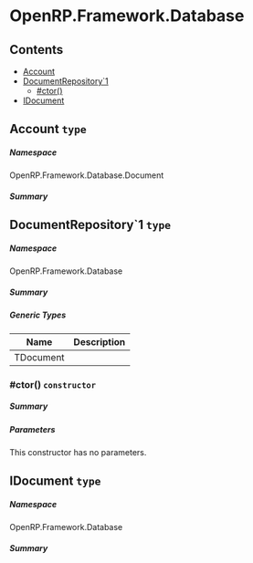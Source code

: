 <a name='assembly'></a>
# OpenRP.Framework.Database

## Contents

- [Account](#T-OpenRP-Framework-Database-Document-Account 'OpenRP.Framework.Database.Document.Account')
- [DocumentRepository\`1](#T-OpenRP-Framework-Database-DocumentRepository`1 'OpenRP.Framework.Database.DocumentRepository`1')
  - [#ctor()](#M-OpenRP-Framework-Database-DocumentRepository`1-#ctor 'OpenRP.Framework.Database.DocumentRepository`1.#ctor')
- [IDocument](#T-OpenRP-Framework-Database-IDocument 'OpenRP.Framework.Database.IDocument')

<a name='T-OpenRP-Framework-Database-Document-Account'></a>
## Account `type`

##### Namespace

OpenRP.Framework.Database.Document

##### Summary



<a name='T-OpenRP-Framework-Database-DocumentRepository`1'></a>
## DocumentRepository\`1 `type`

##### Namespace

OpenRP.Framework.Database

##### Summary



##### Generic Types

| Name | Description |
| ---- | ----------- |
| TDocument |  |

<a name='M-OpenRP-Framework-Database-DocumentRepository`1-#ctor'></a>
### #ctor() `constructor`

##### Summary



##### Parameters

This constructor has no parameters.

<a name='T-OpenRP-Framework-Database-IDocument'></a>
## IDocument `type`

##### Namespace

OpenRP.Framework.Database

##### Summary


